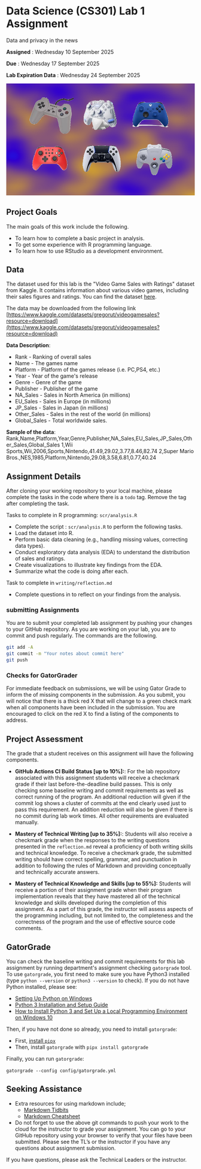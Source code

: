# Data Science (CS301) Lab 1 Assignment

Data and privacy in the news

**Assigned** : Wednesday 10 September 2025

**Due** : Wednesday 17 September 2025

**Lab Expiration Data** : Wednesday 24 September 2025

![logo](graphics/controllers_i.png)

## Project Goals

The main goals of this work include the following.

* To learn how to complete a basic project in analysis.
* To get some experience with R programming language.
* To learn how to use RStudio as a development environment.

## Data
The dataset used for this lab is the "Video Game Sales with Ratings" dataset from Kaggle. It contains information about various video games, including their sales figures and ratings. You can find the dataset [here](https://www.kaggle.com/datasets/gregorut/videogamesales).

The data may be downloaded from the following link [https://www.kaggle.com/datasets/gregorut/videogamesales?resource=download](https://www.kaggle.com/datasets/gregorut/videogamesales?resource=download)

**Data Description**:
- Rank - Ranking of overall sales
- Name - The games name
- Platform - Platform of the games release (i.e. PC,PS4, etc.)
- Year - Year of the game's release
- Genre - Genre of the game
- Publisher - Publisher of the game
- NA_Sales - Sales in North America (in millions)
- EU_Sales - Sales in Europe (in millions)
- JP_Sales - Sales in Japan (in millions)
- Other_Sales - Sales in the rest of the world (in millions)
- Global_Sales - Total worldwide sales.

**Sample of the data**:
Rank,Name,Platform,Year,Genre,Publisher,NA_Sales,EU_Sales,JP_Sales,Other_Sales,Global_Sales
1,Wii Sports,Wii,2006,Sports,Nintendo,41.49,29.02,3.77,8.46,82.74
2,Super Mario Bros.,NES,1985,Platform,Nintendo,29.08,3.58,6.81,0.77,40.24

## Assignment Details

After cloning your working repository to your local machine, please complete the tasks in the code where there is a `todo` tag. Remove the tag after completing the task.

Tasks to complete in R programming: `scr/analysis.R`

* Complete the script : `scr/analysis.R` to perform the following tasks.
* Load the dataset into R.
* Perform basic data cleaning (e.g., handling missing values, correcting data types).
* Conduct exploratory data analysis (EDA) to understand the distribution of sales and ratings.
* Create visualizations to illustrate key findings from the EDA.
* Summarize what the code is doing after each.

Task to complete in `writing/reflection.md`

* Complete questions in to reflect on your findings from the analysis.

### submitting Assignments
You are to submit your completed lab assignment by pushing your changes to your GitHub repository. As you are working on your lab, you are to commit and push regularly. The commands are the following.

``` bash
git add -A
git commit -m "Your notes about commit here" 
git push
```

### Checks for GatorGrader

For immediate feedback on submissions, we will be using Gator Grade to inform the of missing components in the submission. As you submit, you will notice that there is a thick red X that will change to a green check mark when all components have been included in the submission. You are encouraged to click on the red X to find a listing of the components to address.

## Project Assessment

The grade that a student receives on this assignment will have the following components.

+ **GitHub Actions CI Build Status [up to 10%]:**: For the lab repository associated with this assignment students will receive a checkmark grade if their last before-the-deadline build passes. This is only checking some baseline writing and commit requirements as well as correct running of the program. An additional reduction will given if the commit log shows a cluster of commits at the end clearly used just to pass this requirement. An addition reduction will also be given if there is no commit during lab work times. All other requirements are evaluated manually.

+ **Mastery of Technical Writing [up to 35%]:**: Students will also receive a checkmark grade when the responses to the writing questions presented in the `reflection.md` reveal a proficiency of both writing skills and technical knowledge. To receive a checkmark grade, the submitted writing should have correct spelling, grammar, and punctuation in addition to following the rules of Markdown and providing conceptually and technically accurate answers.

+ **Mastery of Technical Knowledge and Skills [up to 55%]:** Students will receive a portion of their assignment grade when their program implementation reveals that they have mastered all of the technical knowledge and skills developed during the completion of this assignment. As a part of this grade, the instructor will assess aspects of the programming including, but not limited to, the completeness and the correctness of the program and the use of effective source code comments.

## GatorGrade

You can check the baseline writing and commit requirements for this lab assignment by running department's assignment checking `gatorgrade` tool. To use `gatorgrade`, you first need to make sure you have Python3 installed (type `python --version` or `python3 --version` to check). If you do not have Python installed, please see:

- [Setting Up Python on Windows](https://realpython.com/lessons/python-windows-setup/)
- [Python 3 Installation and Setup Guide](https://realpython.com/installing-python/)
- [How to Install Python 3 and Set Up a Local Programming Environment on Windows 10](https://www.digitalocean.com/community/tutorials/how-to-install-python-3-and-set-up-a-local-programming-environment-on-windows-10)

Then, if you have not done so already, you need to install `gatorgrade`:

- First, [install `pipx`](https://pypa.github.io/pipx/installation/)
- Then, install `gatorgrade` with `pipx install gatorgrade`

Finally, you can run `gatorgrade`:

`gatorgrade --config config/gatorgrade.yml`

## Seeking Assistance

* Extra resources for using markdown include;
  + [Markdown Tidbits](https://www.youtube.com/watch?v=cdJEUAy5IyA)
  + [Markdown Cheatsheet](https://github.com/adam-p/markdown-here/wiki/Markdown-Cheatsheet)
* Do not forget to use the above git commands to push your work to the cloud for the instructor to grade your assignment. You can go to your GitHub repository using your browser to verify that your files have been submitted. Please see the TL’s or the instructor if you have any questions about assignment submission.

If you have questions, please ask the Technical Leaders or the instructor.
